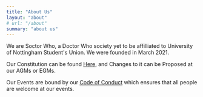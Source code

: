 ```yaml
---
title: "About Us"
layout: "about"
# url: "/about"
summary: "about us"
---
```


We are Soctor Who, a Doctor Who society yet to be affilliated to University of Nottingham Student's Union. We were founded in March 2021.

Our Constitution can be found [Here](#), and Changes to it can be Proposed at our AGMs or EGMs.

Our Events are bound by our [Code of Conduct](#) which ensures that all people are welcome at our events. 